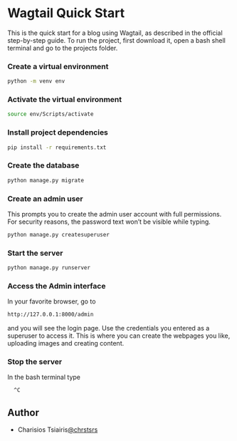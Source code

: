 # Wagtail Quick Start

This is the quick start for a blog using Wagtail, as described in the official step-by-step guide.
To run the project, first download it, open a bash shell terminal and go to the projects folder.

### Create a virtual environment
```bash
python -m venv env
```

### Activate the virtual environment
```bash
source env/Scripts/activate
```

### Install project dependencies
```bash
pip install -r requirements.txt
```

### Create the database
```bash
python manage.py migrate
```

### Create an admin user
This prompts you to create the admin user account with full permissions. For security reasons, the password text won’t be visible while typing.
```bash
python manage.py createsuperuser
```

### Start the server
```bash
python manage.py runserver
```

### Access the Admin interface
In your favorite browser, go to
```bash
http://127.0.0.1:8000/admin
```
and you will see the login page. Use the credentials you entered as a superuser to access it. This is where you can create the webpages you like, uploading images and creating content.

### Stop the server
In the bash terminal type
```bash
  ^C
```

## Author

- Charisios Tsiairis[@chrstsrs](https://www.github.com/chrstsrs)
